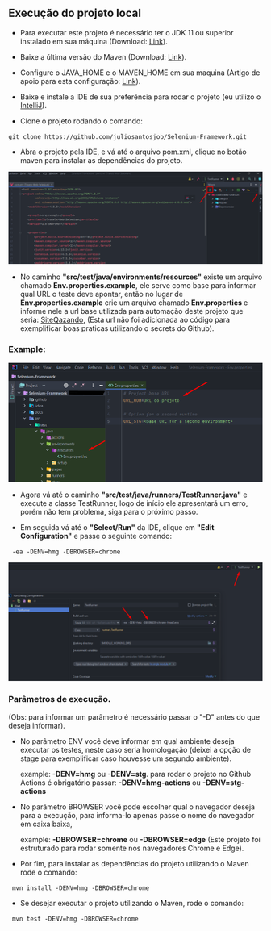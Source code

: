 ## Execução do projeto local

- Para executar este projeto é necessário ter o JDK 11 ou superior instalado em sua máquina
  (Download: <a href="https://www.oracle.com/br/java/technologies/javase/jdk11-archive-downloads.html">
  Link</a>).

<p>

- Baixe a última versão do Maven
  (Download: <a href="https://maven.apache.org/download.cgi">
  Link</a>).

<p>

- Configure o JAVA_HOME e o MAVEN_HOME em sua maquina
  (Artigo de apoio para esta configuração:
  <a href="https://medium.com/beelabacademy/configurando-vari%C3%A1veis-de-ambiente-java-home-e-maven-home-no-windows-e-unix-d9461f783c26">
  Link</a>).

<p>

- Baixe e instale a IDE de sua preferência para rodar o projeto (eu utilizo o
  <a href="https://www.jetbrains.com/idea/download/#section=windows">
  IntelliJ</a>).

<p>

- Clone o projeto rodando o comando:

````
git clone https://github.com/juliosantosjob/Selenium-Framework.git
````

<p>

- Abra o projeto pela IDE, e vá até o arquivo pom.xml, clique no botão maven para instalar as dependências do projeto.

<p>

<img src="images/Screenshot_1.png" heigth="850" width="1200">

<p>

- No caminho <strong>"src/test/java/environments/resources"</strong> existe um arquivo chamado <strong>
  Env.properties.example</strong>, ele serve como base para informar qual URL o teste deve apontar, então
  no lugar de <strong>Env.properties.example</strong> crie um arquivo chamado <strong>Env.properties
  </strong> e informe nele a url base utilizada para automação deste projeto que seria:
  <a href="http://automationpratice.com.br/">
  SiteQazando</a>,
  (Esta url não foi adicionada ao código para exemplificar boas praticas utilizando o secrets do Github).

<p>

### Example:

![alt text](images/Screenshot_2.png)

- Agora vá até o caminho <strong>"src/test/java/runners/TestRunner.java"</strong> e execute a classe TestRunner, logo de
  início ele apresentará um erro, porém não tem problema, siga para o próximo passo.

<p>

- Em seguida vá até o <strong>"Select/Run"</strong> da IDE, clique em <strong>"Edit Configuration"</strong> e passe o
  seguinte
  comando:

````
 -ea -DENV=hmg -DBROWSER=chrome
````

<p>

<img src="images/Screenshot_3.png" heigth="850" width="1200">

<p>

### Parâmetros de execução.

(Obs: para informar um parâmetro é necessário passar o "-D" antes do que deseja informar).

<p>

- No parâmetro ENV você deve informar em qual ambiente deseja executar os testes, neste caso seria homologação
  (deixei a opção de stage para exemplificar caso houvesse um segundo ambiente).<p>
  example:<strong> -DENV=hmg</strong> ou <strong> -DENV=stg</strong>.
  para rodar o projeto no Github Actions é obrigatório passar: <strong>-DENV=hmg-actions</strong> ou <strong>
  -DENV=stg-actions</strong>

<p>

- No parâmetro BROWSER você pode escolher qual o navegador deseja para a execução, para informa-lo apenas passe o nome
  do navegador em caixa baixa,
  <p>example: <strong>-DBROWSER=chrome</strong> ou <strong>-DBROWSER=edge</strong>
  (Este projeto foi estruturado para rodar somente nos navegadores Chrome e Edge).

<p>

- Por fim, para instalar as dependências  do projeto utilizando o Maven rode o comando:

````
 mvn install -DENV=hmg -DBROWSER=chrome
````

- Se desejar executar o projeto utilizando o Maven, rode o comando:

````
 mvn test -DENV=hmg -DBROWSER=chrome
````
